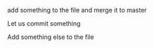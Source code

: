 add something to the file and merge it to master

Let us commit something


Add something else to the file
